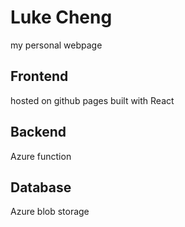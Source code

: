 # Luke Cheng

my personal webpage

## Frontend

hosted on github pages built with React

## Backend

Azure function

## Database

Azure blob storage
